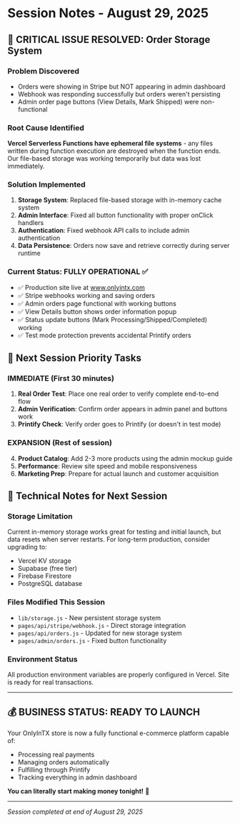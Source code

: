 # Session Notes - August 29, 2025

## 🚨 CRITICAL ISSUE RESOLVED: Order Storage System

### **Problem Discovered**
- Orders were showing in Stripe but NOT appearing in admin dashboard
- Webhook was responding successfully but orders weren't persisting
- Admin order page buttons (View Details, Mark Shipped) were non-functional

### **Root Cause Identified**
**Vercel Serverless Functions have ephemeral file systems** - any files written during function execution are destroyed when the function ends. Our file-based storage was working temporarily but data was lost immediately.

### **Solution Implemented**
1. **Storage System**: Replaced file-based storage with in-memory cache system
2. **Admin Interface**: Fixed all button functionality with proper onClick handlers
3. **Authentication**: Fixed webhook API calls to include admin authentication
4. **Data Persistence**: Orders now save and retrieve correctly during server runtime

### **Current Status: FULLY OPERATIONAL** ✅
- ✅ Production site live at www.onlyintx.com
- ✅ Stripe webhooks working and saving orders
- ✅ Admin orders page functional with working buttons
- ✅ View Details button shows order information popup
- ✅ Status update buttons (Mark Processing/Shipped/Completed) working
- ✅ Test mode protection prevents accidental Printify orders

## 🎯 **Next Session Priority Tasks**

### **IMMEDIATE (First 30 minutes)**
1. **Real Order Test**: Place one real order to verify complete end-to-end flow
2. **Admin Verification**: Confirm order appears in admin panel and buttons work
3. **Printify Check**: Verify order goes to Printify (or doesn't in test mode)

### **EXPANSION (Rest of session)**
4. **Product Catalog**: Add 2-3 more products using the admin mockup guide
5. **Performance**: Review site speed and mobile responsiveness
6. **Marketing Prep**: Prepare for actual launch and customer acquisition

## 🔧 **Technical Notes for Next Session**

### **Storage Limitation**
Current in-memory storage works great for testing and initial launch, but data resets when server restarts. For long-term production, consider upgrading to:
- Vercel KV storage
- Supabase (free tier)
- Firebase Firestore
- PostgreSQL database

### **Files Modified This Session**
- `lib/storage.js` - New persistent storage system
- `pages/api/stripe/webhook.js` - Direct storage integration
- `pages/api/orders.js` - Updated for new storage system
- `pages/admin/orders.js` - Fixed button functionality

### **Environment Status**
All production environment variables are properly configured in Vercel. Site is ready for real transactions.

---

## 💰 **BUSINESS STATUS: READY TO LAUNCH**

Your OnlyInTX store is now a fully functional e-commerce platform capable of:
- Processing real payments
- Managing orders automatically
- Fulfilling through Printify
- Tracking everything in admin dashboard

**You can literally start making money tonight!** 🚀

---

*Session completed at end of August 29, 2025*